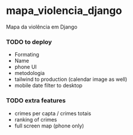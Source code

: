 # mapa_violencia_django
Mapa da violência em Django

### TODO to deploy
- Formating
- Name
- phone UI
- metodologia
- tailwind to production (calendar image as well)
- mobile date filter to desktop

### TODO extra features
- crimes per capta / crimes totais
- ranking of crimes
- full screen map (phone only)